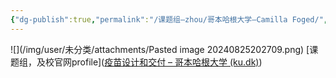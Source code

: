 ```yaml
---
{"dg-publish":true,"permalink":"/课题组—zhou/哥本哈根大学—Camilla Foged/","dgPassFrontmatter":true}
---
```


![](/img/user/未分类/attachments/Pasted image 20240825202709.png)
[课题组，及校官网profile]([疫苗设计和交付 – 哥本哈根大学 (ku.dk)](https://pharmacy.ku.dk/research/vaccine-design-delivery/))
